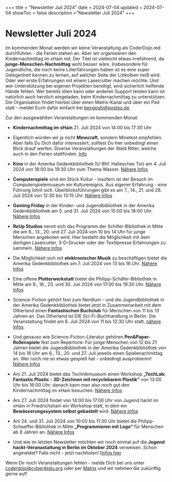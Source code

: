 +++
title = "Newsletter Juli 2024"
date = 2024-07-04
updated = 2024-07-04
showToc = false
description ="Newsletter Juli 2024"
+++

<script lang="ts">
    import Figure from "$lib/components/Figure.svelte";
</script>

# Newsletter Juli 2024

Im kommenden Monat werden wir keine Veranstaltung als CoderDojo.red durchführen - die Ferien stehen an. Aber wir organisieren den Kindernachmittag im xHain mit. Der Titel ist vielleicht etwas irreführend, da **junge-Menschen-Nachmittag** wohl besser wäre. Insbesondere für Jugendliche, die noch keine Löterfahrungen haben ist es eine super Gelegenheit kennen zu lernen, auf welcher Seite der Lötkolben heiß wird. Oder wer erste Erfahrungen mit einem Lasercutter machen möchte. Und wer Unterstützung bei eigenen Projekten benötigt, wird sicherlich helfende Hände fehlen. Wer bereits löten kann oder anderen Support leisten kann ist natürlich auch herzlich eingeladen, beim Kindernachmittag zu unterstützen. Die Organisation findet hierbei über einen Matrix-Kanal und über ein Pad statt - meldet Euch dafür einfach bei bengoshi@posteo.de.

Zur den ausgewählten Veranstaltungen im kommenden Monat:

- **Kindernachmittag im xHain** 21. Juli 2024 von 14:00 bis 17:30 Uhr

- Eigentlich würden wir ja nicht **Minecraft**, sondern Minetest empfehlen. Aber falls Du Dich dafür interessiert, solltest Du hier unbedingt einen Blick drauf werfen. Diverse Veranstaltungen der Wald Ritter, welche auch in den Ferien stattfinden. [Info](https://waldritter-berlin.de/)

- **Kino** in der Amerika Gedenkbibliothek (U-Bhf. Hallesches Tor) am 4. Juli 2024 von 18:00 bis 19:30 Uhr zum Thema Wasser. [Nähere Infos](https://www.zlb.de/veranstaltungsuebersicht/kino-in-der-bibliothek-3/)

- **Computerspiele** sind ein Stück Kultur - insofern ist der Besuch im Computerspielemuseum ein Kulturereignis. Aus eigener Erfahrung - eine Führung lohnt sich. Überblicksführungen gibt es am 7., 14., 21. und 28. Juli 2024 von 12:30 bis 13:15 Uhr. [Nähere Infos](https://www.computerspielemuseum.de/Tickets/4-Fuehrungen.htm)

- **Gaming Friday** in der Kinder- und Jugendbibliothek in der Amerika Gedenkbibliothek am 5. und 31. Juli 2024 von 15:00 bis 18:00 Uhr. [Nähere Infos](https://www.zlb.de/veranstaltungsuebersicht/gaming-friday/)

- **ReUp Studios** nennt sich das Programm der Schiller-Bibliothek in Mitte die am 6., 13., 20. und 27. Juli 2024 von 10 bis 14 Uhr für junge Menschen angeboten wird. Hier besteht die Möglichkeit mit dem dortigen Lasercutter, 3-D-Drucker oder der Textilpresse Erfahrungen zu sammeln. [Nähere Infos](https://www.berlin.de/stadtbibliothek-mitte/angebote/makerspace/schiller-bibliothek-mit-hugo-jugendmedienetage/unsere-angebote-im-makerspace-845942.php)

- Die Möglichkeit sich mit **elektronischer Musik** zu beschäftigen bietet die Amerika Gedenkbibliothek am 7. Juli 2024 von 13 bis 16 Uhr. [Nähere Infos](https://www.zlb.de/veranstaltungsuebersicht/beep-wir-machen-elektronische-musik-8/)

- Eine offene **Plotterwerkstatt** bietet die Philipp-Schäfer-Bibliothek in Mitte am 9., 16., 23. und 30. Juli 2024 von 17:00 bis 19:30 Uhr. [Nähere Infos](https://www.berlin.de/land/kalender/index.php?detail=220272)

- Science-Fiction gehört fest zum Nerdtum - und die Jugendbibliothek in der Amerika Gedenkbibliothek bietet jetzt in Zusammenarbeit mit dem Otherland einen **Fantastischen Buchclub** für Menschen von 11 bis 13 Jahren an. Das Otherland ist DIE Sci-Fi-Buchhandlung in Berlin. Die Veranstaltung findet am 6. Juli 2024 von 11 bis 12:30 Uhr statt, [nähere Infos](https://www.zlb.de/veranstaltungsuebersicht/fantastischer-buchclub-fuer-kids-2/).

- Und genauso wie Science-Fiction-Literatur gehören **Pen&Paper-Rollenspiele** fest zum Repertoire. Für junge Menschen von 12 bis 21 Jahren bietet die Jugendbibliothek in der Amerika Gedenkbibliothek von 14 bis 18 Uhr am 6., 13., 20. und 27. Juli jeweils einen Spielenachmittag an. Wer noch nie so etwas gespielt hat - unbedingt ausprobieren! [Nähere Infos](https://www.zlb.de/veranstaltungsuebersicht/dnd-pen-paper-3/)

- Am 21. Juli 2024 bietet das Technikmuseum einen Workshop **„TechLab: Fantastic Plastic - 3D-Zeichnen mit recyclebarem Plastik“** von 13:00 Uhr bis 16:00 Uhr; danach kann man also noch gut den Kindernachmittag im xHain besuchen. [Nähere Infos](https://technikmuseum.berlin/veranstaltung/techlab-fantastic-plastic-3d-zeichnen-mit-recyclebarem-plastik/#2024-07-21T13:00:00+02:00)

- Am 27. Juli 2024 findet von 14:00 bis 17:00 Uhr von Jugend hackt im xHain in Friedrichshain ein Workshop statt, in dem ein **Bewässerungssystem selbst gebastelt** wird. [Nähere Infos](https://jugendhackt.org/lab/berlin/)

- Am 24. und 31. Juli 2024 von 10:00 bis 11:30 Uhr bietet die Philipp-Schaeffer-Bibliothek in Mitte **„Programmieren mit Lego“** für Menschen ab 8 Jahren an. [Nähere Infos](https://www.berlin.de/land/kalender/index.php?detail=219048)

- Und wie im letzten Newsletter möchten wir noch einmal auf die **Jugend hackt-Veranastaltung in Berlin im Oktober 2024** verweisen. Schon angmeldet? Falls nicht - jetzt nachholen! [[Infos hier](https://anmeldung.jugendhackt.org/berlin/2024/)

Wenn Dir noch Veranstaltungen fehlen - melde Dich bei uns unter coderdojo@cyber4edu.org oder per [Matrix](https://matrix.to/#/#coderdojo:matrix.cyber4edu.org) und wir nehmen die zukünftig gerne auf!
